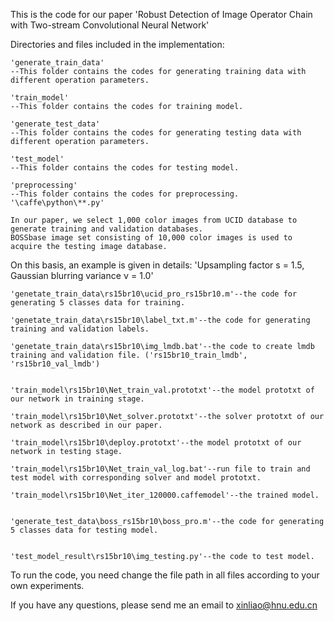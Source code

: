 This is the code for our paper 'Robust Detection of Image Operator Chain with Two-stream Convolutional Neural Network'

Directories and files included in the implementation:

	'generate_train_data'
	--This folder contains the codes for generating training data with different operation parameters.

	'train_model'
	--This folder contains the codes for training model.

	'generate_test_data'
	--This folder contains the codes for generating testing data with different operation parameters.

	'test_model'
	--This folder contains the codes for testing model.
	
	'preprocessing'
	--This folder contains the codes for preprocessing.  '\caffe\python\**.py'

	In our paper, we select 1,000 color images from UCID database to generate training and validation databases.
	BOSSbase image set consisting of 10,000 color images is used to acquire the testing image database.

On this basis, an example is given in details:
'Upsampling factor s = 1.5, Gaussian blurring variance ν = 1.0'


	'genetate_train_data\rs15br10\ucid_pro_rs15br10.m'--the code for generating 5 classes data for training.

	'genetate_train_data\rs15br10\label_txt.m'--the code for generating training and validation labels.

	'genetate_train_data\rs15br10\img_lmdb.bat'--the code to create lmdb training and validation file. ('rs15br10_train_lmdb', 'rs15br10_val_lmdb')


	'train_model\rs15br10\Net_train_val.prototxt'--the model prototxt of our network in training stage.

	'train_model\rs15br10\Net_solver.prototxt'--the solver prototxt of our network as described in our paper.

	'train_model\rs15br10\deploy.prototxt'--the model prototxt of our network in testing stage.

	'train_model\rs15br10\Net_train_val_log.bat'--run file to train and test model with corresponding solver and model prototxt.

	'train_model\rs15br10\Net_iter_120000.caffemodel'--the trained model.


	'generate_test_data\boss_rs15br10\boss_pro.m'--the code for generating 5 classes data for testing model.


	'test_model_result\rs15br10\img_testing.py'--the code to test model.
	
To run the code, you need change the file path in all files according to your own experiments.

If you have any questions, please send me an email to xinliao@hnu.edu.cn
